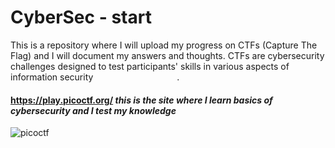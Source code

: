 # CyberSec - start #
This is a repository where I will upload my progress on CTFs (Capture The Flag) and I will document my answers and thoughts.  CTFs are cybersecurity challenges designed to test participants' skills in various aspects of information security‎ ‎ ‎ ‎ ‎ ‎ ‎ ‎ ‎ ‎ ‎ ‎ ‎ ‎ ‎ ‎ ‎ ‎ ‎ ‎ ‎  ‎ ‎ ‎ ‎ ‎ ‎ ‎ ‎ ‎ ‎ ‎ ‎ ‎ ‎ ‎ ‎ ‎ ‎ ‎ ‎ ‎  ‎ ‎ ‎ ‎ ‎ ‎ ‎ ‎ ‎ ‎ ‎ ‎ ‎ ‎ ‎ ‎ ‎ ‎ ‎ ‎ ‎  .
 #### https://play.picoctf.org/  _this is the site where I learn basics of cybersecurity and I test my knowledge_ 
 ![picoctf](https://github.com/MrMystic8/CS-start/assets/161077696/0b283059-f065-4d28-b26b-2b99542af5d6)
